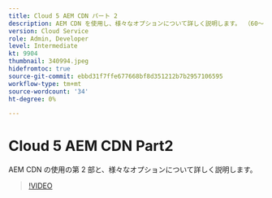 ```yaml
---
title: Cloud 5 AEM CDN パート 2
description: AEM CDN を使用し、様々なオプションについて詳しく説明します。 （60～160 文字）
version: Cloud Service
role: Admin, Developer
level: Intermediate
kt: 9904
thumbnail: 340994.jpeg
hidefromtoc: true
source-git-commit: ebbd31f7ffe677668bf8d351212b7b2957106595
workflow-type: tm+mt
source-wordcount: '34'
ht-degree: 0%

---
```



# Cloud 5 AEM CDN Part2

AEM CDN の使用の第 2 部と、様々なオプションについて詳しく説明します。 

>[!VIDEO](https://video.tv.adobe.com/v/340994/?quality=12&learn=on)
